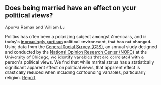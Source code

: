 ## Does being married have an effect on your political views?

Apurva Raman and William Lu

Politics has often been a polarizing subject amongst Americans, and in today's [increasingly partisan](https://www.nytimes.com/2014/06/16/opinion/charles-blow-politics-grow-more-partisan-than-ever.html) political environment, that has not changed. Using data from the [General Social Survey (GSS)](https://gssdataexplorer.norc.org/), an annual study designed and conducted by the [National Opinion Research Center (NORC)](http://www.norc.org/Pages/default.aspx) at the University of Chicago, we identify variables that are correlated with a person's political views. We find that while marital status has a statistically significant apparent effect on political views, that apparent effect is drastically reduced when including confounding variables, particularly religion. [Report](https://github.com/williamalu/data_science_politics/blob/master/report3.md)
